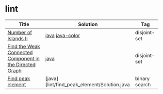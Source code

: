 # lint
| Title | Solution | Tag |
| ----- | -------- | ---------- |
|[Number of Islands II](http://www.lintcode.com/en/problem/number-of-islands-ii/#)| [java](lint/number_of_islands_ii/DisjointSet.java ) [java-color](lint/number_of_islands_ii/Color.java )|disjoint-set|
|[Find the Weak Connected Component in the Directed Graph](http://www.lintcode.com/en/problem/find-the-weak-connected-component-in-the-directed-graph/)| [java](lint/find_the_weak_connected_component/Solution.java)|disjoint-set|
|[Find peak element](http://www.lintcode.com/en/problem/find-peak-element/)|[java][lint/find_peak_element/Solution.java|binary search|

